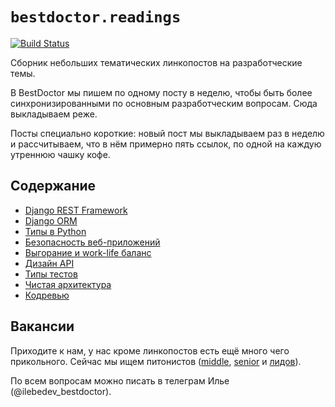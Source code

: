 # `bestdoctor.readings`

[![Build Status](https://travis-ci.org/best-doctor/readings.svg?branch=master)](https://travis-ci.org/best-doctor/readings)

Сборник небольших тематических линкопостов на разработческие темы.

В BestDoctor мы пишем по одному посту в неделю, чтобы быть более
 синхронизированными по основным разработческим вопросам.
 Сюда выкладываем реже.

Посты специально короткие: новый пост мы выкладываем раз в неделю и
 рассчитываем, что в нём примерно пять ссылок, по одной на каждую
 утреннюю чашку кофе.

## Содержание

- [Django REST Framework](https://github.com/best-doctor/readings/blob/master/topics/drf.md)
- [Django ORM](https://github.com/best-doctor/readings/blob/master/topics/django_orm.md)
- [Типы в Python](https://github.com/best-doctor/readings/blob/master/topics/types.md)
- [Безопасность веб-приложений](https://github.com/best-doctor/readings/blob/master/topics/web_security.md)
- [Выгорание и work-life баланс](https://github.com/best-doctor/readings/blob/master/topics/burnout.md)
- [Дизайн API](https://github.com/best-doctor/readings/blob/master/topics/api_design.md)
- [Типы тестов](https://github.com/best-doctor/readings/blob/master/topics/tests_types.md)
- [Чистая архитектура](https://github.com/best-doctor/readings/blob/master/topics/clean_architecture.md)
- [Кодревью](https://github.com/best-doctor/readings/blob/master/topics/clean_architecture.md)

## Вакансии

Приходите к нам, у нас кроме линкопостов есть ещё много чего прикольного.
Сейчас мы ищем питонистов ([middle](https://hh.ru/vacancy/35286646),
[senior](https://hh.ru/vacancy/35287064) и
[лидов](https://hh.ru/vacancy/35287422)).

По всем вопросам можно писать в телеграм Илье (@ilebedev_bestdoctor).
